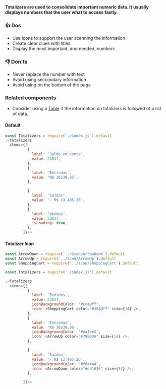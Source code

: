 #### Totalizers are used to consolidate important numeric data. It usually displays numbers that the user what to access fastly.

### 👍 Dos

- Use icons to support the user scanning the information
- Create clear clues with titles
- Display the most important, and needed, numbers

### 👎 Don'ts

- Never replace the number with text
- Avoid using seccondary information
- Avoid using on the bottom of the page

### Related components

- Consider using a <a href="#/Components/Display/Table">Table</a> if the information on totalizers is followed of a list of data.

#### Default

```js
const Totalizers = require('./index.js').default
;<Totalizers 
  items={[
          {
            label: 'Saldo em conta',
            value: 23837,
          },
          {
            label: 'Entradas',
            value: 'R$ 36239,05',
          },

          {
            label: 'Saídas',
            value: '- R$ 13.485,26',
          },
          {
            label: 'Vendas',
            value: 23837,
            isLoading: true,
          },
        ]}/>
```

#### Totalizer Icon

```js
const ArrowDown = require('../icon/ArrowDown').default
const ArrowUp = require('../icon/ArrowUp').default
const ShoppingCart = require('../icon/ShoppingCart').default

const Totalizers = require('./index.js').default

;<Totalizers 
  items={[
          {
            label: 'Pedidos',
            value: 23837,
            iconBackgroundColor: '#cce8ff',
            icon: <ShoppingCart color="#368df7" size={14} />,
          },
          {
            label: 'Entradas',
            value: 'R$ 36239,05',
            iconBackgroundColor: '#eafce3',
            icon: <ArrowUp color="#79B03A" size={14} />,
          },

          {
            label: 'Saídas',
            value: '- R$ 13.485,26',
            iconBackgroundColor: '#fda4a4',
            icon: <ArrowDown color="#dd1616" size={14} />,
          },

        ]}/>
```